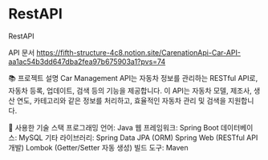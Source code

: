# RestAPI
RestAPI

API 문서
https://fifth-structure-4c8.notion.site/CarenationApi-Car-API-aa1ac54b3dd647dba2fea97b675903a1?pvs=74

📚 프로젝트 설명
Car Management API는 자동차 정보를 관리하는 RESTful API로, 자동차 등록, 업데이트, 검색 등의 기능을 제공합니다. 이 API는 자동차 모델, 제조사, 생산 연도, 카테고리와 같은 정보를 처리하고, 효율적인 자동차 관리 및 검색을 지원합니다.

🔧 사용한 기술 스택
프로그래밍 언어: Java
웹 프레임워크: Spring Boot
데이터베이스: MySQL
기타 라이브러리:
Spring Data JPA (ORM)
Spring Web (RESTful API 개발)
Lombok (Getter/Setter 자동 생성)
빌드 도구: Maven
